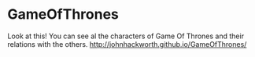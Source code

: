 GameOfThrones
=============
Look at this! You can see al the characters of Game Of Thrones and their relations with the others.
<a href="http://johnhackworth.github.io/GameOfThrones/">http://johnhackworth.github.io/GameOfThrones/</a>

